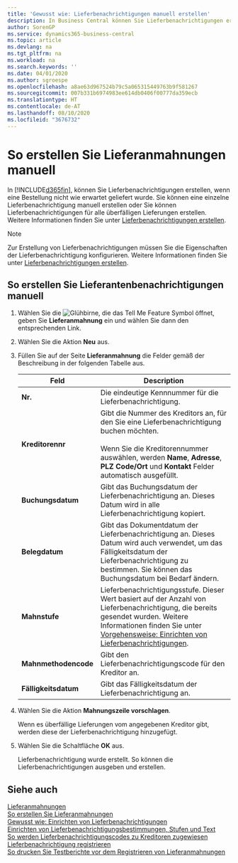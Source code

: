 ```yaml
---
title: 'Gewusst wie: Lieferbenachrichtigungen manuell erstellen'
description: In Business Central können Sie Lieferbenachrichtigungen erstellen, wenn eine Bestellung nicht wie erwartet geliefert wurde.
author: SorenGP
ms.service: dynamics365-business-central
ms.topic: article
ms.devlang: na
ms.tgt_pltfrm: na
ms.workload: na
ms.search.keywords: ''
ms.date: 04/01/2020
ms.author: sgroespe
ms.openlocfilehash: a8ae63d967524b79c5a065315449763b9f581267
ms.sourcegitcommit: 007b331b6974983ee614db0406f00777da359ecb
ms.translationtype: HT
ms.contentlocale: de-AT
ms.lasthandoff: 08/10/2020
ms.locfileid: "3676732"
---
```

# <a name="create-delivery-reminders-manually"></a>So erstellen Sie Lieferanmahnungen manuell
In [!INCLUDE[d365fin](../../includes/d365fin_md.md)], können Sie Lieferbenachrichtigungen erstellen, wenn eine Bestellung nicht wie erwartet geliefert wurde. Sie können eine einzelne Lieferbenachrichtigung manuell erstellen oder Sie können Lieferbenachrichtigungen für alle überfälligen Lieferungen erstellen. Weitere Informationen finden Sie unter [Lieferbenachrichtigungen erstellen](how-to-generate-delivery-reminders.md).

> [!NOTE]
> Zur Erstellung von Lieferbenachrichtigungen müssen Sie die Eigenschaften der Lieferbenachrichtigung konfigurieren. Weitere Informationen finden Sie unter [Lieferbenachrichtigungen erstellen](how-to-set-up-delivery-reminders.md).

## <a name="to-create-a-delivery-reminder-manually"></a>So erstellen Sie Lieferantenbenachrichtigungen manuell  

1.  Wählen Sie die ![Glühbirne, die das Tell Me Feature](../../media/ui-search/search_small.png "Tell me-Funktion") Symbol öffnet, geben Sie **Lieferanmahnung** ein und wählen Sie dann den entsprechenden Link.  
2.  Wählen Sie die Aktion **Neu** aus.  
3.  Füllen Sie auf der Seite **Lieferanmahnung** die Felder gemäß der Beschreibung in der folgenden Tabelle aus.  

    |Feld|Description|  
    |---------------------------------|---------------------------------------|  
    |**Nr.**|Die eindeutige Kennnummer für die Lieferbenachrichtigung.|  
    |**Kreditorennr**|Gibt die Nummer des Kreditors an, für den Sie eine Lieferbenachrichtigung buchen möchten.<br /><br /> Wenn Sie die Kreditorennummer auswählen, werden **Name**, **Adresse**, **PLZ Code/Ort** und **Kontakt** Felder automatisch ausgefüllt.|  
    |**Buchungsdatum**|Gibt das Buchungsdatum der Lieferbenachrichtigung an. Dieses Datum wird in alle Lieferbenachrichtigung kopiert.|  
    |**Belegdatum**|Gibt das Dokumentdatum der Lieferbenachrichtigung an. Dieses Datum wird auch verwendet, um das Fälligkeitsdatum der Lieferbenachrichtigung zu bestimmen. Sie können das Buchungsdatum bei Bedarf ändern.|  
    |**Mahnstufe**|Lieferbenachrichtigungsstufe. Dieser Wert basiert auf der Anzahl von Lieferbenachrichtigung, die bereits gesendet wurden. Weitere Informationen finden Sie unter [Vorgehensweise: Einrichten von Lieferbenachrichtigungen](how-to-set-up-delivery-reminder-terms-levels-and-text.md).|  
    |**Mahnmethodencode**|Gibt den Lieferbenachrichtigungscode für den Kreditor an.|  
    |**Fälligkeitsdatum**|Gibt das Fälligkeitsdatum der Lieferbenachrichtigung an.|  

4.  Wählen Sie die Aktion **Mahnungszeile vorschlagen**.  

    Wenn es überfällige Lieferungen vom angegebenen Kreditor gibt, werden diese der Lieferbenachrichtigung hinzugefügt.  

5.  Wählen Sie die Schaltfläche **OK** aus.  

    Lieferbenachrichtigung wurde erstellt. So können die Lieferbenachrichtigungen ausgeben und erstellen.  

## <a name="see-also"></a>Siehe auch  
 [Lieferanmahnungen](delivery-reminders.md)   
 [So erstellen Sie Lieferanmahnungen](how-to-generate-delivery-reminders.md)   
 [Gewusst wie: Einrichten von Lieferbenachrichtigungen](how-to-set-up-delivery-reminders.md)   
 [Einrichten von Lieferbenachrichtigungsbestimmungen, Stufen und Text](how-to-set-up-delivery-reminder-terms-levels-and-text.md)   
 [So werden Lieferbenachrichtigungscodes zu Kreditoren zugewiesen](how-to-assign-delivery-reminder-codes-to-vendors.md)   
 [Lieferbenachrichtigung registrieren](how-to-issue-delivery-reminders.md)   
 [So drucken Sie Testberichte vor dem Registrieren von Lieferanmahnungen](how-to-print-test-reports-for-delivery-reminders.md)
